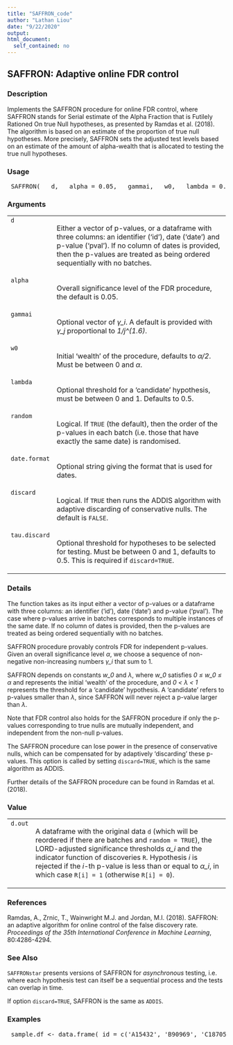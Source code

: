 ```yaml
---
title: "SAFFRON_code"
author: "Lathan Liou"
date: "9/22/2020"
output: 
html_document:
  self_contained: no
---
```





 
<h2>SAFFRON: Adaptive online FDR control</h2>  <h3>Description</h3>  <p>Implements the SAFFRON procedure for online FDR control, where SAFFRON stands for Serial estimate of the Alpha Fraction that is Futilely Rationed On true Null hypotheses, as presented by Ramdas et al. (2018). The algorithm is based on an estimate of the proportion of true null hypotheses. More precisely, SAFFRON sets the adjusted test levels based on an estimate of the amount of alpha-wealth that is allocated to testing the true null hypotheses. </p>   <h3>Usage</h3>  <pre> SAFFRON(   d,   alpha = 0.05,   gammai,   w0,   lambda = 0.5,   random = TRUE,   date.format = "%Y-%m-%d",   discard = FALSE,   tau.discard = 0.5 ) </pre>   <h3>Arguments</h3>  <table summary="R argblock"> <tr valign="top"><td><code>d</code></td> <td> <p>Either a vector of p-values, or a dataframe with three columns: an identifier (&lsquo;id&rsquo;), date (&lsquo;date&rsquo;) and p-value (&lsquo;pval&rsquo;). If no column of dates is provided, then the p-values are treated as being ordered sequentially with no batches.</p> </td></tr> <tr valign="top"><td><code>alpha</code></td> <td> <p>Overall significance level of the FDR procedure, the default is 0.05.</p> </td></tr> <tr valign="top"><td><code>gammai</code></td> <td> <p>Optional vector of <i>&gamma;_i</i>. A default is provided with <i>&gamma;_j</i> proportional to <i>1/j^(1.6)</i>.</p> </td></tr> <tr valign="top"><td><code>w0</code></td> <td> <p>Initial &lsquo;wealth&rsquo; of the procedure, defaults to <i>&alpha;/2</i>. Must be between 0 and <i>&alpha;</i>.</p> </td></tr> <tr valign="top"><td><code>lambda</code></td> <td> <p>Optional threshold for a &lsquo;candidate&rsquo; hypothesis, must be between 0 and 1. Defaults to 0.5.</p> </td></tr> <tr valign="top"><td><code>random</code></td> <td> <p>Logical. If <code>TRUE</code> (the default), then the order of the p-values in each batch (i.e. those that have exactly the same date) is randomised.</p> </td></tr> <tr valign="top"><td><code>date.format</code></td> <td> <p>Optional string giving the format that is used for dates.</p> </td></tr> <tr valign="top"><td><code>discard</code></td> <td> <p>Logical. If <code>TRUE</code> then runs the ADDIS algorithm with adaptive discarding of conservative nulls. The default is <code>FALSE</code>.</p> </td></tr> <tr valign="top"><td><code>tau.discard</code></td> <td> <p>Optional threshold for hypotheses to be selected for testing. Must be between 0 and 1, defaults to 0.5. This is required if <code>discard=TRUE</code>.</p> </td></tr> </table>   <h3>Details</h3>  <p>The function takes as its input either a vector of p-values or a dataframe with three columns: an identifier (&lsquo;id&rsquo;), date (&lsquo;date&rsquo;) and p-value (&lsquo;pval&rsquo;). The case where p-values arrive in batches corresponds to multiple instances of the same date. If no column of dates is provided, then the p-values are treated as being ordered sequentially with no batches. </p> <p>SAFFRON procedure provably controls FDR for independent p-values. Given an overall significance level <i>&alpha;</i>, we choose a sequence of non-negative non-increasing numbers <i>&gamma;_i</i> that sum to 1. </p> <p>SAFFRON depends on constants <i>w_0</i> and <i>&lambda;</i>, where <i>w_0</i> satisfies <i>0 &le; w_0 &le; &alpha;</i> and represents the initial &lsquo;wealth&rsquo; of the procedure, and <i>0 &lt; &lambda; &lt; 1</i> represents the threshold for a &lsquo;candidate&rsquo; hypothesis. A &lsquo;candidate&rsquo; refers to p-values smaller than <i>&lambda;</i>, since SAFFRON will never reject a p-value larger than <i>&lambda;</i>. </p> <p>Note that FDR control also holds for the SAFFRON procedure if only the p-values corresponding to true nulls are mutually independent, and independent from the non-null p-values. </p> <p>The SAFFRON procedure can lose power in the presence of conservative nulls, which can be compensated for by adaptively &lsquo;discarding&rsquo; these p-values. This option is called by setting <code>discard=TRUE</code>, which is the same algorithm as ADDIS. </p> <p>Further details of the SAFFRON procedure can be found in Ramdas et al. (2018). </p>   <h3>Value</h3>  <table summary="R valueblock"> <tr valign="top"><td><code>d.out</code></td> <td> <p> A dataframe with the original data <code>d</code> (which will be reordered if there are batches and <code>random = TRUE</code>), the LORD-adjusted significance thresholds <i>&alpha;_i</i> and the indicator function of discoveries <code>R</code>. Hypothesis <i>i</i> is rejected if the <i>i</i>-th p-value is less than or equal to <i>&alpha;_i</i>, in which case <code>R[i] = 1</code>  (otherwise <code>R[i] = 0</code>).</p> </td></tr> </table>   <h3>References</h3>  <p>Ramdas, A., Zrnic, T., Wainwright M.J. and Jordan, M.I. (2018). SAFFRON: an adaptive algorithm for online control of the false discovery rate. <em>Proceedings of the 35th International Conference in Machine Learning</em>, 80:4286-4294. </p>   <h3>See Also</h3>  <p><code>SAFFRONstar</code> presents versions of SAFFRON for <em>asynchronous</em> testing, i.e. where each hypothesis test can itself be a sequential process and the tests can overlap in time. </p> <p>If option <code>discard=TRUE</code>, SAFFRON is the same as <code>ADDIS</code>. </p>   <h3>Examples</h3>  <pre> sample.df &lt;- data.frame( id = c('A15432', 'B90969', 'C18705', 'B49731', 'E99902',     'C38292', 'A30619', 'D46627', 'E29198', 'A41418',     'D51456', 'C88669', 'E03673', 'A63155', 'B66033'), date = as.Date(c(rep('2014-12-01',3),                rep('2015-09-21',5),                 rep('2016-05-19',2),                 '2016-11-12',                rep('2017-03-27',4))), pval = c(2.90e-08, 0.06743, 0.01514, 0.08174, 0.00171,         3.60e-05, 0.79149, 0.27201, 0.28295, 7.59e-08,         0.69274, 0.30443, 0.00136, 0.72342, 0.54757))  SAFFRON(sample.df, random=FALSE)  set.seed(1); SAFFRON(sample.df)  set.seed(1); SAFFRON(sample.df, alpha=0.1, w0=0.025)  SAFFRON(sample.df, discard=TRUE, random=FALSE)  </pre>   </body></html> 
